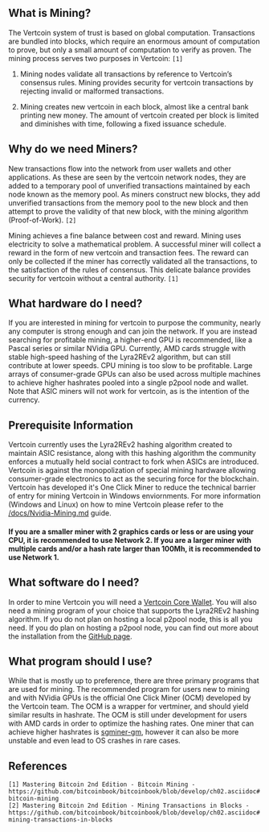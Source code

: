 ## What is Mining?
The Vertcoin system of trust is based on global computation. Transactions are bundled into blocks, which require an enormous amount of computation to prove, but only a small amount of computation to verify as proven. The mining process serves two purposes in Vertcoin: `[1]`

1. Mining nodes validate all transactions by reference to Vertcoin’s consensus rules. Mining provides security for vertcoin transactions by rejecting invalid or malformed transactions.

2. Mining creates new vertcoin in each block, almost like a central bank printing new money. The amount of vertcoin created per block is limited and diminishes with time, following a fixed issuance schedule.

## Why do we need Miners?
New transactions flow into the network from user wallets and other applications. As these are seen by the vertcoin network nodes, they are added to a temporary pool of unverified transactions maintained by each node known as the memory pool. As miners construct new blocks, they add unverified transactions from the memory pool to the new block and then attempt to prove the validity of that new block, with the mining algorithm (Proof-of-Work). `[2]`

Mining achieves a fine balance between cost and reward. Mining uses electricity to solve a mathematical problem. A successful miner will collect a reward in the form of new vertcoin and transaction fees. The reward can only be collected if the miner has correctly validated all the transactions, to the satisfaction of the rules of consensus. This delicate balance provides security for vertcoin without a central authority. `[1]`

## What hardware do I need?
If you are interested in mining for vertcoin to purpose the community, nearly any computer is strong enough and can join the network. If you are instead searching for profitable mining, a higher-end GPU is recommended, like a Pascal series or similar NVidia GPU. Currently, AMD cards struggle with stable high-speed hashing of the Lyra2REv2 algorithm, but can still contribute at lower speeds. CPU mining is too slow to be profitable. Large arrays of consumer-grade GPUs can also be used across multiple machines to achieve higher hashrates pooled into a single p2pool node and wallet. Note that ASIC miners will not work for vertcoin, as is the intention of the currency.  

## Prerequisite Information
Vertcoin currently uses the Lyra2REv2 hashing algorithm created to maintain ASIC resistance, along with this hashing algorithm the community enforces a mutually held social contract to fork when ASICs are introduced. Vertcoin is against the monopolization of special mining hardware allowing consumer-grade electronics to act as the securing force for the blockchain. Vertcoin has developed it's One Click Miner to reduce the technical barrier of entry for mining Vertcoin in Windows enviornments. For more information (Windows and Linux) on how to mine Vertcoin please refer to the [/docs/Nvidia-Mining.md](/docs/Mining/Nvidia-Mining.md) guide. 

#### If you are a smaller miner with 2 graphics cards or less or are using your CPU, it is recommended to use Network 2. If you are a larger miner with multiple cards and/or a hash rate larger than 100Mh, it is recommended to use Network 1.

## What software do I need?
In order to mine Vertcoin you will need a [Vertcoin Core Wallet](/Wallets/Core-Wallet/). You will also need a mining program of your choice that supports the Lyra2REv2 hashing algorithm. If you do not plan on hosting a local p2pool node, this is all you need. If you do plan on hosting a p2pool node, you can find out more about the installation from the [GitHub page](https://github.com/vertcoin/p2pool-vtc).  

## What program should I use?
While that is mostly up to preference, there are three primary programs that are used for mining. The recommended program for users new to mining and with NVidia GPUs is the official One Click Miner (OCM) developed by the Vertcoin team. The OCM is a wrapper for vertminer, and should yield similar results in hashrate. The OCM is still under development for users with AMD cards in order to optimize the hashing rates. One miner that can achieve higher hashrates is [sgminer-gm](https://github.com/genesismining/sgminer-gm), however it can also be more unstable and even lead to OS crashes in rare cases.


## References
`[1] Mastering Bitcoin 2nd Edition - Bitcoin Mining - https://github.com/bitcoinbook/bitcoinbook/blob/develop/ch02.asciidoc#bitcoin-mining`  
`[2] Mastering Bitcoin 2nd Edition - Mining Transactions in Blocks - https://github.com/bitcoinbook/bitcoinbook/blob/develop/ch02.asciidoc#mining-transactions-in-blocks`
